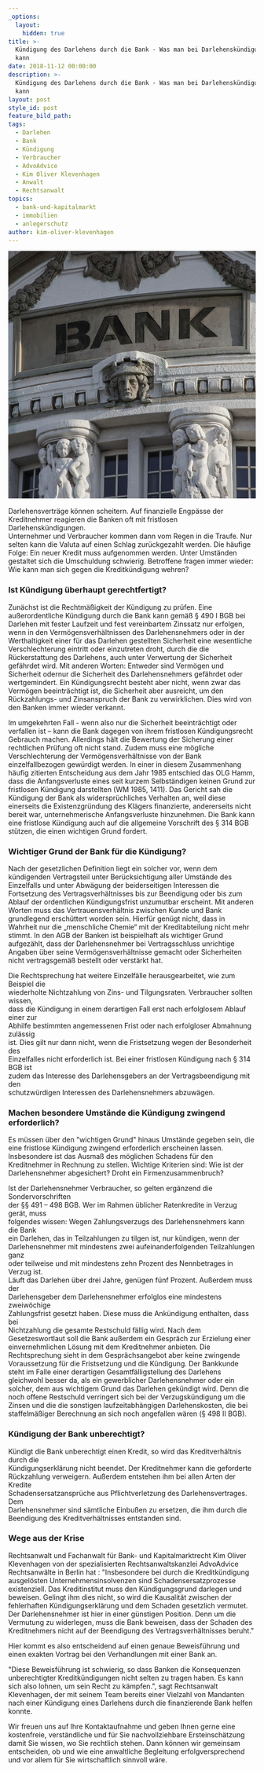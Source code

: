 ```yaml
---
_options:
  layout:
    hidden: true
title: >-
  Kündigung des Darlehens durch die Bank - Was man bei Darlehenskündigungen tun
  kann
date: 2018-11-12 00:00:00
description: >-
  Kündigung des Darlehens durch die Bank - Was man bei Darlehenskündigungen tun
  kann
layout: post
style_id: post
feature_bild_path:
tags:
  - Darlehen
  - Bank
  - Kündigung
  - Verbraucher
  - AdvoAdvice
  - Kim Oliver Klevenhagen
  - Anwalt
  - Rechtsanwalt
topics:
  - bank-und-kapitalmarkt
  - immobilien
  - anlegerschutz
author: kim-oliver-klevenhagen
---
```


![](/uploads/bank-2907728-640-1.jpg)

Darlehensvertr&auml;ge k&ouml;nnen scheitern. Auf finanzielle Engp&auml;sse der<br>Kreditnehmer reagieren die Banken oft mit fristlosen Darlehensk&uuml;ndigungen.<br>Unternehmer und Verbraucher kommen dann vom Regen in die Traufe. Nur<br>selten kann die Valuta auf einen Schlag zur&uuml;ckgezahlt werden. Die h&auml;ufige<br>Folge: Ein neuer Kredit muss aufgenommen werden. Unter Umst&auml;nden<br>gestaltet sich die Umschuldung schwierig. Betroffene fragen immer wieder:<br>Wie kann man sich gegen die Kreditk&uuml;ndigung wehren?

### Ist K&uuml;ndigung &uuml;berhaupt gerechtfertigt?

Zun&auml;chst ist die Rechtm&auml;&szlig;igkeit der K&uuml;ndigung zu pr&uuml;fen. Eine au&szlig;erordentliche K&uuml;ndigung durch die Bank kann gem&auml;&szlig; &sect; 490 I BGB bei Darlehen mit fester Laufzeit und fest vereinbartem Zinssatz nur erfolgen, wenn in den Verm&ouml;gensverh&auml;ltnissen des Darlehensnehmers oder in der Werthaltigkeit einer f&uuml;r das Darlehen gestellten Sicherheit eine wesentliche Verschlechterung eintritt oder einzutreten droht, durch die die R&uuml;ckerstattung des Darlehens, auch unter Verwertung der Sicherheit gef&auml;hrdet wird. Mit anderen Worten: Entweder sind Verm&ouml;gen und Sicherheit odernur die Sicherheit des Darlehensnehmers gef&auml;hrdet oder wertgemindert. Ein K&uuml;ndigungsrecht besteht aber nicht, wenn zwar das Verm&ouml;gen beeintr&auml;chtigt ist, die Sicherheit aber ausreicht, um den R&uuml;ckzahlungs- und Zinsanspruch der Bank zu verwirklichen. Dies wird von den Banken immer wieder verkannt.

Im umgekehrten Fall - wenn also nur die Sicherheit beeintr&auml;chtigt oder verfallen ist – kann die Bank dagegen von ihrem fristlosen K&uuml;ndigungsrecht Gebrauch machen. Allerdings h&auml;lt die Bewertung der Sicherung einer rechtlichen Pr&uuml;fung oft nicht stand. Zudem muss eine m&ouml;gliche Verschlechterung der Verm&ouml;gensverh&auml;ltnisse von der Bank einzelfallbezogen gew&uuml;rdigt werden. In einer in diesem Zusammenhang h&auml;ufig zitierten Entscheidung aus dem Jahr 1985 entschied das OLG Hamm, dass die Anfangsverluste eines seit kurzem Selbst&auml;ndigen keinen Grund zur fristlosen K&uuml;ndigung darstellten (WM 1985, 1411). Das Gericht sah die K&uuml;ndigung der Bank als widerspr&uuml;chliches Verhalten an, weil diese einerseits die Existenzgr&uuml;ndung des Kl&auml;gers finanzierte, andererseits nicht bereit war, unternehmerische Anfangsverluste hinzunehmen. Die Bank kann eine fristlose K&uuml;ndigung auch auf die allgemeine Vorschrift des &sect; 314 BGB st&uuml;tzen, die einen wichtigen Grund fordert.

### Wichtiger Grund der Bank f&uuml;r die K&uuml;ndigung?

Nach der gesetzlichen Definition liegt ein solcher vor, wenn dem k&uuml;ndigenden Vertragsteil unter Ber&uuml;cksichtigung aller Umst&auml;nde des Einzelfalls und unter Abw&auml;gung der beiderseitigen Interessen die Fortsetzung des Vertragsverh&auml;ltnisses bis zur Beendigung oder bis zum Ablauf der ordentlichen K&uuml;ndigungsfrist unzumutbar erscheint. Mit anderen Worten muss das Vertrauensverh&auml;ltnis zwischen Kunde und Bank grundlegend ersch&uuml;ttert worden sein. Hierf&uuml;r gen&uuml;gt nicht, dass in Wahrheit nur die „menschliche Chemie“ mit der Kreditabteilung nicht mehr stimmt. In den AGB der Banken ist beispielhaft als wichtiger Grund aufgez&auml;hlt, dass der Darlehensnehmer bei Vertragsschluss unrichtige Angaben &uuml;ber seine Verm&ouml;gensverh&auml;ltnisse gemacht oder Sicherheiten nicht vertragsgem&auml;&szlig; bestellt oder verst&auml;rkt hat.

Die Rechtsprechung hat weitere Einzelf&auml;lle herausgearbeitet, wie zum Beispiel die<br>wiederholte Nichtzahlung von Zins- und Tilgungsraten. Verbraucher sollten wissen,<br>dass die K&uuml;ndigung in einem derartigen Fall erst nach erfolglosem Ablauf einer zur<br>Abhilfe bestimmten angemessenen Frist oder nach erfolgloser Abmahnung zul&auml;ssig<br>ist. Dies gilt nur dann nicht, wenn die Fristsetzung wegen der Besonderheit des<br>Einzelfalles nicht erforderlich ist. Bei einer fristlosen K&uuml;ndigung nach &sect; 314 BGB ist<br>zudem das Interesse des Darlehensgebers an der Vertragsbeendigung mit den<br>schutzw&uuml;rdigen Interessen des Darlehensnehmers abzuw&auml;gen.

### Machen besondere Umst&auml;nde die K&uuml;ndigung zwingend erforderlich?

Es m&uuml;ssen &uuml;ber den "wichtigen Grund" hinaus Umst&auml;nde gegeben sein, die eine fristlose K&uuml;ndigung zwingend erforderlich erscheinen lassen. Insbesondere ist das Ausma&szlig; des m&ouml;glichen Schadens f&uuml;r den Kreditnehmer in Rechnung zu stellen. Wichtige Kriterien sind: Wie ist der Darlehensnehmer abgesichert? Droht ein Firmenzusammenbruch?

Ist der Darlehensnehmer Verbraucher, so gelten erg&auml;nzend die Sondervorschriften<br>der &sect;&sect; 491 – 498 BGB. Wer im Rahmen &uuml;blicher Ratenkredite in Verzug ger&auml;t, muss<br>folgendes wissen: Wegen Zahlungsverzugs des Darlehensnehmers kann die Bank<br>ein Darlehen, das in Teilzahlungen zu tilgen ist, nur k&uuml;ndigen, wenn der<br>Darlehensnehmer mit mindestens zwei aufeinanderfolgenden Teilzahlungen ganz<br>oder teilweise und mit mindestens zehn Prozent des Nennbetrages in Verzug ist.<br>L&auml;uft das Darlehen &uuml;ber drei Jahre, gen&uuml;gen f&uuml;nf Prozent. Au&szlig;erdem muss der<br>Darlehensgeber dem Darlehensnehmer erfolglos eine mindestens zweiw&ouml;chige<br>Zahlungsfrist gesetzt haben. Diese muss die Ank&uuml;ndigung enthalten, dass bei<br>Nichtzahlung die gesamte Restschuld f&auml;llig wird. Nach dem Gesetzeswortlaut soll die Bank au&szlig;erdem ein Gespr&auml;ch zur Erzielung einer einvernehmlichen L&ouml;sung mit dem Kreditnehmer anbieten. Die Rechtsprechung sieht in dem Gespr&auml;chsangebot aber keine zwingende Voraussetzung f&uuml;r die Fristsetzung und die K&uuml;ndigung. Der Bankkunde steht im Falle einer derartigen Gesamtf&auml;lligstellung des Darlehens gleichwohl besser da, als ein gewerblicher Darlehensnehmer oder ein solcher, dem aus wichtigem Grund das Darlehen gek&uuml;ndigt wird. Denn die noch offene Restschuld verringert sich bei der Verzugsk&uuml;ndigung um die Zinsen und die die sonstigen laufzeitabh&auml;ngigen Darlehenskosten, die bei staffelm&auml;&szlig;iger Berechnung an sich noch angefallen w&auml;ren (&sect; 498 II BGB).

### K&uuml;ndigung der Bank unberechtigt?

K&uuml;ndigt die Bank unberechtigt einen Kredit, so wird das Kreditverh&auml;ltnis durch die<br>K&uuml;ndigungserkl&auml;rung nicht beendet. Der Kreditnehmer kann die geforderte<br>R&uuml;ckzahlung verweigern. Au&szlig;erdem entstehen ihm bei allen Arten der Kredite<br>Schadensersatzanspr&uuml;che aus Pflichtverletzung des Darlehensvertrages. Dem<br>Darlehensnehmer sind s&auml;mtliche Einbu&szlig;en zu ersetzen, die ihm durch die<br>Beendigung des Kreditverh&auml;ltnisses entstanden sind.

### Wege aus der Krise

Rechtsanwalt und Fachanwalt f&uuml;r Bank- und Kapitalmarktrecht Kim Oliver Klevenhagen von der spezialisierten Rechtsanwaltskanzlei AdvoAdvice Rechtsanw&auml;lte in Berlin hat : "Insbesondere bei durch die Kreditk&uuml;ndigung ausgel&ouml;sten Unternehmensinsolvenzen sind Schadensersatzprozesse existenziell. Das Kreditinstitut muss den K&uuml;ndigungsgrund darlegen und beweisen. Gelingt ihm dies nicht, so wird die Kausalit&auml;t zwischen der fehlerhaften K&uuml;ndigungserkl&auml;rung und dem Schaden gesetzlich vermutet. Der Darlehensnehmer ist hier in einer g&uuml;nstigen Position. Denn um die Vermutung zu widerlegen, muss die Bank beweisen, dass der Schaden des Kreditnehmers nicht auf der Beendigung des Vertragsverh&auml;ltnisses beruht."

Hier kommt es also entscheidend auf einen genaue Beweisf&uuml;hrung und einen exakten Vortrag bei den Verhandlungen mit einer Bank an.

"Diese Beweisf&uuml;hrung ist schwierig, so dass Banken die Konsequenzen unberechtigter Kreditk&uuml;ndigungen nicht selten zu tragen haben. Es kann sich also lohnen, um sein Recht zu k&auml;mpfen.", sagt Rechtsanwalt Klevenhagen, der mit seinem Team bereits einer Vielzahl von Mandanten nach einer K&uuml;ndigung eines Darlehens durch die finanzierende Bank helfen konnte.

Wir freuen uns auf Ihre Kontaktaufnahme und geben Ihnen gerne eine kostenfreie, verst&auml;ndliche und f&uuml;r Sie nachvollziehbare Ersteinsch&auml;tzung damit Sie wissen, wo Sie rechtlich stehen. Dann k&ouml;nnen wir gemeinsam entscheiden, ob und wie eine anwaltliche Begleitung erfolgversprechend und vor allem f&uuml;r Sie wirtschaftlich sinnvoll w&auml;re.